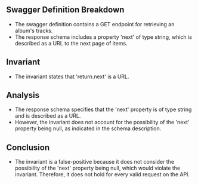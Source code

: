 ## Swagger Definition Breakdown
- The swagger definition contains a GET endpoint for retrieving an album's tracks.
- The response schema includes a property 'next' of type string, which is described as a URL to the next page of items.

## Invariant
- The invariant states that 'return.next' is a URL.

## Analysis
- The response schema specifies that the 'next' property is of type string and is described as a URL.
- However, the invariant does not account for the possibility of the 'next' property being null, as indicated in the schema description.

## Conclusion
- The invariant is a false-positive because it does not consider the possibility of the 'next' property being null, which would violate the invariant. Therefore, it does not hold for every valid request on the API.

